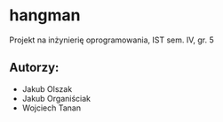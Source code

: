 # hangman
Projekt na inżynierię oprogramowania, IST sem. IV, gr. 5

## Autorzy:
* Jakub Olszak
* Jakub Organiściak
* Wojciech Tanan